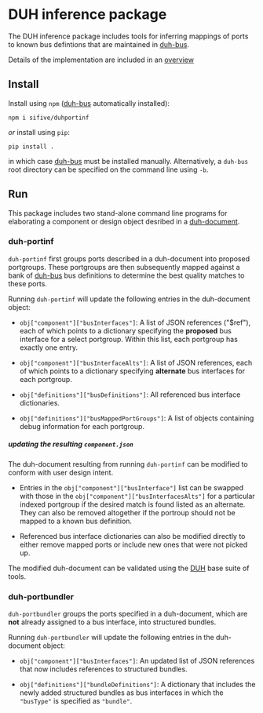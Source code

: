 # DUH inference package

The DUH inference package includes tools for inferring mappings of ports to
known bus defintions that are maintained in [duh-bus][db].  

Details of the implementation are included in an [overview](overview.md)

## Install

Install using `npm` ([duh-bus][db] automatically installed):

```console
npm i sifive/duhportinf
```

*or* install using `pip`:

```console
pip install .
```

in which case [duh-bus][db] must be installed manually.
Alternatively, a `duh-bus` root directory can be specified on the command
line using `-b`.

## Run

This package includes two stand-alone command line programs for
elaborating a component or design object desribed in a
[duh-document][ddoc].

### duh-portinf 

`duh-portinf` first groups ports described in a duh-document into proposed
portgroups.  These portgroups are then subsequently mapped against a bank
of [duh-bus][db] bus definitions to determine the best quality matches to these
ports.

Running `duh-portinf` will update the following entries in the
duh-document object:

* `obj["component"]["busInterfaces"]`: A list of JSON references ("$ref"),
  each of which points to a dictionary specifying the **proposed** bus
  interface for a select portgroup.  Within this list, each portgroup has
  exactly one entry.

* `obj["component"]["busInterfaceAlts"]`: A list of JSON references, each
  of which points to a dictionary specifying **alternate** bus interfaces
  for each portgroup.  

* `obj["definitions"]["busDefinitions"]`: All referenced bus interface
  dictionaries. 

* `obj["definitions"]["busMappedPortGroups"]`: A list of objects
  containing debug information for each portgroup.

##### updating the resulting `component.json`

The duh-document resulting from running `duh-portinf` can be modified to
conform with user design intent.

* Entries in the `obj["component"]["busInterface"]` list can be
  swapped with those in the `obj["component"]["busInterfacesAlts"]` for a
  particular indexed portgroup if the desired match is found listed as an
  alternate.  They can also be removed altogether if the portroup should
  not be mapped to a known bus definition.

* Referenced bus interface dictionaries can also be modified directly to
  either remove mapped ports or include new ones that were not picked up.

The modified duh-document can be validated using the
[DUH](https://github.com/sifive/duh) base suite of tools.

### duh-portbundler

`duh-portbundler` groups the ports specified in a duh-document, which are
**not** already assigned to a bus interface, into structured bundles.  

Running `duh-portbundler` will update the following entries in the
duh-document object:

* `obj["component"]["busInterfaces"]`: An updated list of JSON references
  that now includes references to structured bundles.

* `obj["definitions"]["bundleDefinitions"]`: A dictionary that includes
  the newly added structured bundles as bus interfaces in which the
  `"busType"` is specified as `"bundle"`.

[db]: https://github.com/sifive/duh-bus
[ddoc]: https://github.com/sifive/duh/tree/master/doc

